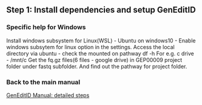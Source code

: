 ## Step 1: Install dependencies and setup GenEditID
 
### Specific help for Windows
Install windows subsystem for Linux(WSL) - Ubuntu on windows10 - Enable windows subsytem for linux option in the settings.
Access the local directory via ubuntu - check the mounted on pathway
df -h
For e.g. c drive - /mnt/c
Get the fq.gz files(6 files - google drive) in GEP00009 project folder under fastq subfolder. 
And find out the pathway for project folder.
 

### Back to the main manual
[GenEditID Manual: detailed steps](manual.md)
